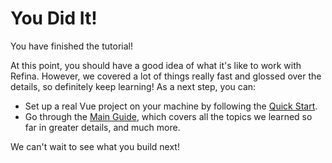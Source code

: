 # You Did It!

You have finished the tutorial!

At this point, you should have a good idea of what it's like to work with Refina. However, we covered a lot of things really fast and glossed over the details, so definitely keep learning! As a next step, you can:

- Set up a real Vue project on your machine by following the [Quick Start](../../../guide/quick-start).
- Go through the [Main Guide](../../../guide/essentials/application), which covers all the topics we learned so far in greater details, and much more.

We can't wait to see what you build next!
